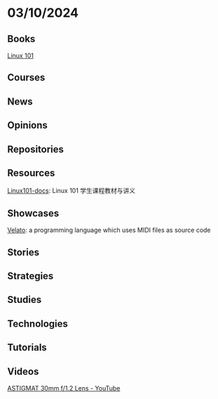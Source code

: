 # 03/10/2024

## Books
[Linux 101](https://101.lug.ustc.edu.cn/)

## Courses

## News

## Opinions

## Repositories

## Resources
[Linux101-docs](https://github.com/ustclug/Linux101-docs): Linux 101 学生课程教材与讲义

## Showcases
[Velato](http://www.velato.net/): a programming language which uses MIDI files as source code

## Stories

## Strategies

## Studies

## Technologies

## Tutorials

## Videos
[ASTIGMAT 30mm f/1.2 Lens - YouTube](https://www.youtube.com/watch?v=-C6AcRnUmbE)
